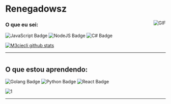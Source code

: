 
#                                                                    Renegadowsz

<img align="right" alt="GIF" src="https://cdn.discordapp.com/attachments/790761120691781632/804690072414715924/solaire.gif"/>

### O que eu sei:


![JavaScript Badge](https://img.shields.io/badge/JavaScript-323330?style=for-the-badge&logo=javascript&logoColor=F7DF1E)
![NodeJS Badge](https://img.shields.io/badge/Node.js-43853D?style=for-the-badge&logo=node.js&logoColor=white)
![C# Badge](https://img.shields.io/badge/C%23-239120?style=for-the-badge&logo=c-sharp&logoColor=white)

[![M3ciecli github stats](https://github-readme-stats.vercel.app/api?username=d3le73d&theme=blue-green)](https://github.com/d3le73d/github-readme-stats)




---
#



## O que estou aprendendo:
![Golang Badge](https://img.shields.io/badge/Go-00ADD8?style=for-the-badge&logo=go&logoColor=white)
![Python Badge](https://img.shields.io/badge/Python-14354C?style=for-the-badge&logo=python&logoColor=white)
![React Badge](https://img.shields.io/badge/React-20232A?style=for-the-badge&logo=react&logoColor=61DAFB)

![1](https://github-readme-stats.vercel.app/api/top-langs/?username=d3le73d&theme=blue-green)





---


 
